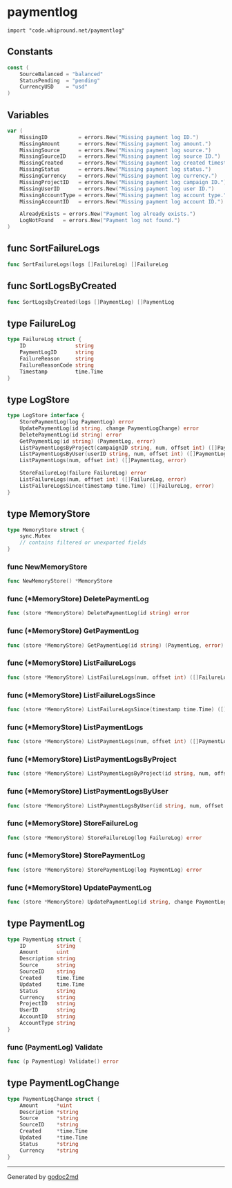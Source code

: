 
# paymentlog
    import "code.whipround.net/paymentlog"




## Constants
``` go
const (
    SourceBalanced = "balanced"
    StatusPending  = "pending"
    CurrencyUSD    = "usd"
)
```

## Variables
``` go
var (
    MissingID          = errors.New("Missing payment log ID.")
    MissingAmount      = errors.New("Missing payment log amount.")
    MissingSource      = errors.New("Missing payment log source.")
    MissingSourceID    = errors.New("Missing payment log source ID.")
    MissingCreated     = errors.New("Missing payment log created timestamp.")
    MissingStatus      = errors.New("Missing payment log status.")
    MissingCurrency    = errors.New("Missing payment log currency.")
    MissingProjectID   = errors.New("Missing payment log campaign ID.")
    MissingUserID      = errors.New("Missing payment log user ID.")
    MissingAccountType = errors.New("Missing payment log account type.")
    MissingAccountID   = errors.New("Missing payment log account ID.")

    AlreadyExists = errors.New("Payment log already exists.")
    LogNotFound   = errors.New("Payment log not found.")
)
```

## func SortFailureLogs
``` go
func SortFailureLogs(logs []FailureLog) []FailureLog
```

## func SortLogsByCreated
``` go
func SortLogsByCreated(logs []PaymentLog) []PaymentLog
```


## type FailureLog
``` go
type FailureLog struct {
    ID                string
    PaymentLogID      string
    FailureReason     string
    FailureReasonCode string
    Timestamp         time.Time
}
```










## type LogStore
``` go
type LogStore interface {
    StorePaymentLog(log PaymentLog) error
    UpdatePaymentLog(id string, change PaymentLogChange) error
    DeletePaymentLog(id string) error
    GetPaymentLog(id string) (PaymentLog, error)
    ListPaymentLogsByProject(campaignID string, num, offset int) ([]PaymentLog, error)
    ListPaymentLogsByUser(userID string, num, offset int) ([]PaymentLog, error)
    ListPaymentLogs(num, offset int) ([]PaymentLog, error)

    StoreFailureLog(failure FailureLog) error
    ListFailureLogs(num, offset int) ([]FailureLog, error)
    ListFailureLogsSince(timestamp time.Time) ([]FailureLog, error)
}
```










## type MemoryStore
``` go
type MemoryStore struct {
    sync.Mutex
    // contains filtered or unexported fields
}
```








### func NewMemoryStore
``` go
func NewMemoryStore() *MemoryStore
```



### func (\*MemoryStore) DeletePaymentLog
``` go
func (store *MemoryStore) DeletePaymentLog(id string) error
```


### func (\*MemoryStore) GetPaymentLog
``` go
func (store *MemoryStore) GetPaymentLog(id string) (PaymentLog, error)
```


### func (\*MemoryStore) ListFailureLogs
``` go
func (store *MemoryStore) ListFailureLogs(num, offset int) ([]FailureLog, error)
```


### func (\*MemoryStore) ListFailureLogsSince
``` go
func (store *MemoryStore) ListFailureLogsSince(timestamp time.Time) ([]FailureLog, error)
```


### func (\*MemoryStore) ListPaymentLogs
``` go
func (store *MemoryStore) ListPaymentLogs(num, offset int) ([]PaymentLog, error)
```


### func (\*MemoryStore) ListPaymentLogsByProject
``` go
func (store *MemoryStore) ListPaymentLogsByProject(id string, num, offset int) ([]PaymentLog, error)
```


### func (\*MemoryStore) ListPaymentLogsByUser
``` go
func (store *MemoryStore) ListPaymentLogsByUser(id string, num, offset int) ([]PaymentLog, error)
```


### func (\*MemoryStore) StoreFailureLog
``` go
func (store *MemoryStore) StoreFailureLog(log FailureLog) error
```


### func (\*MemoryStore) StorePaymentLog
``` go
func (store *MemoryStore) StorePaymentLog(log PaymentLog) error
```


### func (\*MemoryStore) UpdatePaymentLog
``` go
func (store *MemoryStore) UpdatePaymentLog(id string, change PaymentLogChange) error
```


## type PaymentLog
``` go
type PaymentLog struct {
    ID          string
    Amount      uint
    Description string
    Source      string
    SourceID    string
    Created     time.Time
    Updated     time.Time
    Status      string
    Currency    string
    ProjectID   string
    UserID      string
    AccountID   string
    AccountType string
}
```










### func (PaymentLog) Validate
``` go
func (p PaymentLog) Validate() error
```


## type PaymentLogChange
``` go
type PaymentLogChange struct {
    Amount      *uint
    Description *string
    Source      *string
    SourceID    *string
    Created     *time.Time
    Updated     *time.Time
    Status      *string
    Currency    *string
}
```
















- - -
Generated by [godoc2md](http://godoc.org/github.com/davecheney/godoc2md)
